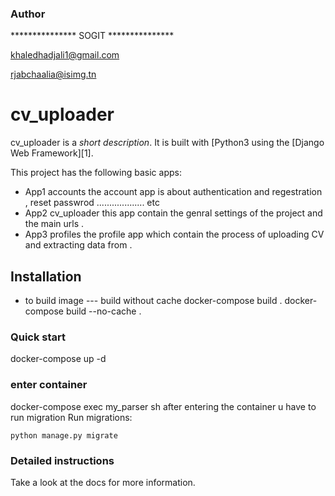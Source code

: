 ### Author
*************** SOGIT ***************

khaledhadjali1@gmail.com

rjabchaalia@isimg.tn

# cv_uploader

cv_uploader is a _short description_. It is built with [Python3 using the [Django Web Framework][1].

This project has the following basic apps:

* App1 accounts
the account app is about authentication and regestration , reset passwrod ................... etc
* App2 cv_uploader
this app contain the genral settings of the project and the main urls .
* App3 profiles
the profile app which contain the process of uploading CV and extracting data from .

## Installation
* to build image --- build without cache
docker-compose build .
docker-compose build --no-cache .
### Quick start
docker-compose up -d

### enter container
docker-compose exec my_parser sh
after entering the container u have to run migration
Run migrations:

    python manage.py migrate

### Detailed instructions

Take a look at the docs for more information.

[0]: https://www.python.org/
